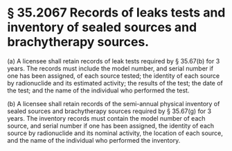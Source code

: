 # § 35.2067   Records of leaks tests and inventory of sealed sources and brachytherapy sources.

(a) A licensee shall retain records of leak tests required by § 35.67(b) for 3 years. The records must include the model number, and serial number if one has been assigned, of each source tested; the identity of each source by radionuclide and its estimated activity; the results of the test; the date of the test; and the name of the individual who performed the test. 


(b) A licensee shall retain records of the semi-annual physical inventory of sealed sources and brachytherapy sources required by § 35.67(g) for 3 years. The inventory records must contain the model number of each source, and serial number if one has been assigned, the identity of each source by radionuclide and its nominal activity, the location of each source, and the name of the individual who performed the inventory. 




